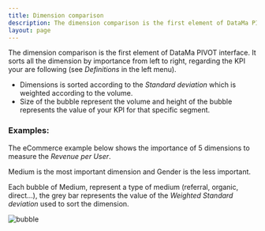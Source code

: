```yaml
---
title: Dimension comparison
description: The dimension comparison is the first element of DataMa PIVOT interface. It sorts all the dimension by importance from left to right.
layout: page
---
```


The dimension comparison is the first element of DataMa PIVOT interface. It sorts all the dimension by importance from left to right, regarding the KPI your are following (see *Definitions* in the left menu).

* Dimensions is sorted according to the *Standard deviation* which is weighted according to the volume.
* Size of the bubble represent the volume and height of the bubble represents the value of your KPI for that specific segment.


### Examples:

The eCommerce example below shows the importance of 5 dimensions to measure the *Revenue per User*.

Medium is the most important dimension and Gender is the less important.

Each bubble of Medium, represent a type of medium (referral, organic, direct…), the grey bar represents the value of the *Weighted Standard deviation* used to sort the dimension.

![bubble]({{site.url}}/{{site.baseurl}}/core_app/pivot/web_application/dashboard/dimension_importance/images/DimensionImportance-1-1024x312.jpg)
